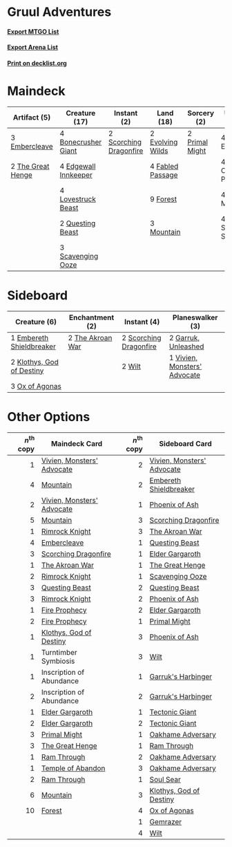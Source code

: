 # Gruul Adventures

#### [Export MTGO List](../collection/Gruul%20Adventures/Gruul%20Adventures.txt)
#### [Export Arena List](../collection/Gruul%20Adventures/Gruul%20Adventures_arena.txt)
#### [Print on decklist.org](http://decklist.org/?deckmain=4%09Bonecrusher%20Giant%0A4%09Brushfire%20Elemental%0A4%09Cragcrown%20Pathway%0A4%09Edgewall%20Innkeeper%0A3%09Embercleave%0A2%09Evolving%20Wilds%0A4%09Fabled%20Passage%0A9%09Forest%0A4%09Kazandu%20Mammoth%0A4%09Lovestruck%20Beast%0A3%09Mountain%0A2%09Primal%20Might%0A2%09Questing%20Beast%0A3%09Scavenging%20Ooze%0A2%09Scorching%20Dragonfire%0A4%09Shatterskull%20Smashing%0A2%09The%20Great%20Henge&deckside=1%09Embereth%20Shieldbreaker%0A2%09Garruk,%20Unleashed%0A2%09Klothys,%20God%20of%20Destiny%0A3%09Ox%20of%20Agonas%0A2%09Scorching%20Dragonfire%0A2%09The%20Akroan%20War%0A1%09Vivien,%20Monsters'%20Advocate%0A2%09Wilt)
# Maindeck

|                                        Artifact (5)                                        |                                         Creature (17)                                         |                                           Instant (2)                                           |                                         Land (18)                                         |                                       Sorcery (2)                                       |     Unknown (16)      |
|--------------------------------------------------------------------------------------------|-----------------------------------------------------------------------------------------------|-------------------------------------------------------------------------------------------------|-------------------------------------------------------------------------------------------|-----------------------------------------------------------------------------------------|-----------------------|
|3 [Embercleave](http://gatherer.wizards.com/Pages/Card/Details.aspx?multiverseid=473082)    |4 [Bonecrusher Giant](http://gatherer.wizards.com/Pages/Card/Details.aspx?multiverseid=473077) |2 [Scorching Dragonfire](http://gatherer.wizards.com/Pages/Card/Details.aspx?multiverseid=473101)|2 [Evolving Wilds](http://gatherer.wizards.com/Pages/Card/Details.aspx?multiverseid=426944)|2 [Primal Might](http://gatherer.wizards.com/Pages/Card/Details.aspx?multiverseid=485520)|4 Brushfire Elemental  |
|2 [The Great Henge](http://gatherer.wizards.com/Pages/Card/Details.aspx?multiverseid=473123)|4 [Edgewall Innkeeper](http://gatherer.wizards.com/Pages/Card/Details.aspx?multiverseid=473113)|                                                                                                 |4 [Fabled Passage](http://gatherer.wizards.com/Pages/Card/Details.aspx?multiverseid=473206)|                                                                                         |4 Cragcrown Pathway    |
|                                                                                            |4 [Lovestruck Beast](http://gatherer.wizards.com/Pages/Card/Details.aspx?multiverseid=473127)  |                                                                                                 |9 [Forest](http://gatherer.wizards.com/Pages/Card/Details.aspx?multiverseid=439860)        |                                                                                         |4 Kazandu Mammoth      |
|                                                                                            |2 [Questing Beast](http://gatherer.wizards.com/Pages/Card/Details.aspx?multiverseid=473133)    |                                                                                                 |3 [Mountain](http://gatherer.wizards.com/Pages/Card/Details.aspx?multiverseid=439859)      |                                                                                         |4 Shatterskull Smashing|
|                                                                                            |3 [Scavenging Ooze](http://gatherer.wizards.com/Pages/Card/Details.aspx?multiverseid=420783)   |                                                                                                 |                                                                                           |                                                                                         |                       |


# Sideboard

|                                            Creature (6)                                            |                                      Enchantment (2)                                      |                                           Instant (4)                                           |                                           Planeswalker (3)                                            |
|----------------------------------------------------------------------------------------------------|-------------------------------------------------------------------------------------------|-------------------------------------------------------------------------------------------------|-------------------------------------------------------------------------------------------------------|
|1 [Embereth Shieldbreaker](http://gatherer.wizards.com/Pages/Card/Details.aspx?multiverseid=473084) |2 [The Akroan War](http://gatherer.wizards.com/Pages/Card/Details.aspx?multiverseid=476375)|2 [Scorching Dragonfire](http://gatherer.wizards.com/Pages/Card/Details.aspx?multiverseid=473101)|2 [Garruk, Unleashed](http://gatherer.wizards.com/Pages/Card/Details.aspx?multiverseid=485506)         |
|2 [Klothys, God of Destiny](http://gatherer.wizards.com/Pages/Card/Details.aspx?multiverseid=476471)|                                                                                           |2 [Wilt](http://gatherer.wizards.com/Pages/Card/Details.aspx?multiverseid=479696)                |1 [Vivien, Monsters' Advocate](http://gatherer.wizards.com/Pages/Card/Details.aspx?multiverseid=479695)|
|3 [Ox of Agonas](http://gatherer.wizards.com/Pages/Card/Details.aspx?multiverseid=476398)           |                                                                                           |                                                                                                 |                                                                                                       |


# Other Options

|*n*<sup>th</sup> copy|                                            Maindeck Card                                            |*n*<sup>th</sup> copy|                                           Sideboard Card                                            |
|--------------------:|-----------------------------------------------------------------------------------------------------|--------------------:|-----------------------------------------------------------------------------------------------------|
|                    1|[Vivien, Monsters' Advocate](http://gatherer.wizards.com/Pages/Card/Details.aspx?multiverseid=479695)|                    2|[Vivien, Monsters' Advocate](http://gatherer.wizards.com/Pages/Card/Details.aspx?multiverseid=479695)|
|                    4|[Mountain](http://gatherer.wizards.com/Pages/Card/Details.aspx?multiverseid=439859)                  |                    2|[Embereth Shieldbreaker](http://gatherer.wizards.com/Pages/Card/Details.aspx?multiverseid=473084)    |
|                    2|[Vivien, Monsters' Advocate](http://gatherer.wizards.com/Pages/Card/Details.aspx?multiverseid=479695)|                    1|[Phoenix of Ash](http://gatherer.wizards.com/Pages/Card/Details.aspx?multiverseid=476399)            |
|                    5|[Mountain](http://gatherer.wizards.com/Pages/Card/Details.aspx?multiverseid=439859)                  |                    3|[Scorching Dragonfire](http://gatherer.wizards.com/Pages/Card/Details.aspx?multiverseid=473101)      |
|                    1|[Rimrock Knight](http://gatherer.wizards.com/Pages/Card/Details.aspx?multiverseid=473099)            |                    3|[The Akroan War](http://gatherer.wizards.com/Pages/Card/Details.aspx?multiverseid=476375)            |
|                    4|[Embercleave](http://gatherer.wizards.com/Pages/Card/Details.aspx?multiverseid=473082)               |                    1|[Questing Beast](http://gatherer.wizards.com/Pages/Card/Details.aspx?multiverseid=473133)            |
|                    3|[Scorching Dragonfire](http://gatherer.wizards.com/Pages/Card/Details.aspx?multiverseid=473101)      |                    1|[Elder Gargaroth](http://gatherer.wizards.com/Pages/Card/Details.aspx?multiverseid=485502)           |
|                    1|[The Akroan War](http://gatherer.wizards.com/Pages/Card/Details.aspx?multiverseid=476375)            |                    1|[The Great Henge](http://gatherer.wizards.com/Pages/Card/Details.aspx?multiverseid=473123)           |
|                    2|[Rimrock Knight](http://gatherer.wizards.com/Pages/Card/Details.aspx?multiverseid=473099)            |                    1|[Scavenging Ooze](http://gatherer.wizards.com/Pages/Card/Details.aspx?multiverseid=420783)           |
|                    3|[Questing Beast](http://gatherer.wizards.com/Pages/Card/Details.aspx?multiverseid=473133)            |                    2|[Questing Beast](http://gatherer.wizards.com/Pages/Card/Details.aspx?multiverseid=473133)            |
|                    3|[Rimrock Knight](http://gatherer.wizards.com/Pages/Card/Details.aspx?multiverseid=473099)            |                    2|[Phoenix of Ash](http://gatherer.wizards.com/Pages/Card/Details.aspx?multiverseid=476399)            |
|                    1|[Fire Prophecy](http://gatherer.wizards.com/Pages/Card/Details.aspx?multiverseid=479636)             |                    2|[Elder Gargaroth](http://gatherer.wizards.com/Pages/Card/Details.aspx?multiverseid=485502)           |
|                    2|[Fire Prophecy](http://gatherer.wizards.com/Pages/Card/Details.aspx?multiverseid=479636)             |                    1|[Primal Might](http://gatherer.wizards.com/Pages/Card/Details.aspx?multiverseid=485520)              |
|                    1|[Klothys, God of Destiny](http://gatherer.wizards.com/Pages/Card/Details.aspx?multiverseid=476471)   |                    3|[Phoenix of Ash](http://gatherer.wizards.com/Pages/Card/Details.aspx?multiverseid=476399)            |
|                    1|Turntimber Symbiosis                                                                                 |                    3|[Wilt](http://gatherer.wizards.com/Pages/Card/Details.aspx?multiverseid=479696)                      |
|                    1|Inscription of Abundance                                                                             |                    1|[Garruk's Harbinger](http://gatherer.wizards.com/Pages/Card/Details.aspx?multiverseid=485508)        |
|                    2|Inscription of Abundance                                                                             |                    2|[Garruk's Harbinger](http://gatherer.wizards.com/Pages/Card/Details.aspx?multiverseid=485508)        |
|                    1|[Elder Gargaroth](http://gatherer.wizards.com/Pages/Card/Details.aspx?multiverseid=485502)           |                    1|[Tectonic Giant](http://gatherer.wizards.com/Pages/Card/Details.aspx?multiverseid=476409)            |
|                    2|[Elder Gargaroth](http://gatherer.wizards.com/Pages/Card/Details.aspx?multiverseid=485502)           |                    2|[Tectonic Giant](http://gatherer.wizards.com/Pages/Card/Details.aspx?multiverseid=476409)            |
|                    3|[Primal Might](http://gatherer.wizards.com/Pages/Card/Details.aspx?multiverseid=485520)              |                    1|[Oakhame Adversary](http://gatherer.wizards.com/Pages/Card/Details.aspx?multiverseid=473129)         |
|                    3|[The Great Henge](http://gatherer.wizards.com/Pages/Card/Details.aspx?multiverseid=473123)           |                    1|[Ram Through](http://gatherer.wizards.com/Pages/Card/Details.aspx?multiverseid=479690)               |
|                    1|[Ram Through](http://gatherer.wizards.com/Pages/Card/Details.aspx?multiverseid=479690)               |                    2|[Oakhame Adversary](http://gatherer.wizards.com/Pages/Card/Details.aspx?multiverseid=473129)         |
|                    1|[Temple of Abandon](http://gatherer.wizards.com/Pages/Card/Details.aspx?multiverseid=373711)         |                    3|[Oakhame Adversary](http://gatherer.wizards.com/Pages/Card/Details.aspx?multiverseid=473129)         |
|                    2|[Ram Through](http://gatherer.wizards.com/Pages/Card/Details.aspx?multiverseid=479690)               |                    1|[Soul Sear](http://gatherer.wizards.com/Pages/Card/Details.aspx?multiverseid=485483)                 |
|                    6|[Mountain](http://gatherer.wizards.com/Pages/Card/Details.aspx?multiverseid=439859)                  |                    3|[Klothys, God of Destiny](http://gatherer.wizards.com/Pages/Card/Details.aspx?multiverseid=476471)   |
|                   10|[Forest](http://gatherer.wizards.com/Pages/Card/Details.aspx?multiverseid=439860)                    |                    4|[Ox of Agonas](http://gatherer.wizards.com/Pages/Card/Details.aspx?multiverseid=476398)              |
|                     |                                                                                                     |                    1|[Gemrazer](http://gatherer.wizards.com/Pages/Card/Details.aspx?multiverseid=479675)                  |
|                     |                                                                                                     |                    4|[Wilt](http://gatherer.wizards.com/Pages/Card/Details.aspx?multiverseid=479696)                      |

